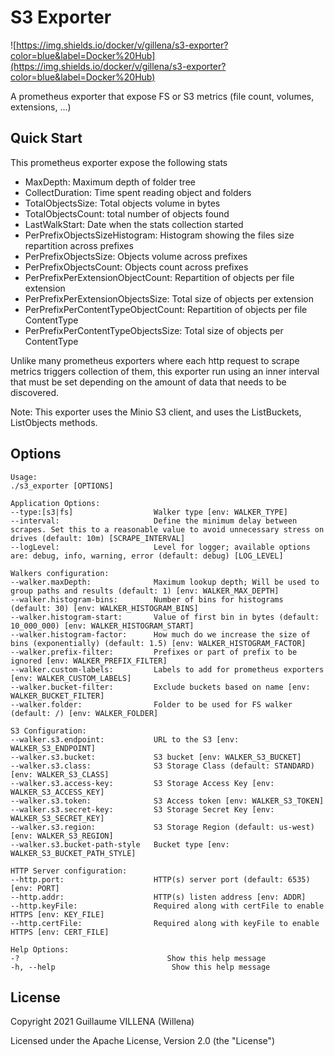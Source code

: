 # S3 Exporter

![https://img.shields.io/docker/v/gillena/s3-exporter?color=blue&label=Docker%20Hub](https://img.shields.io/docker/v/gillena/s3-exporter?color=blue&label=Docker%20Hub)

A prometheus exporter that expose FS or S3 metrics (file count, volumes, extensions, ...)

## Quick Start

This prometheus exporter expose the following stats

- MaxDepth: Maximum depth of folder tree
- CollectDuration: Time spent reading object and folders
- TotalObjectsSize: Total objects volume in bytes
- TotalObjectsCount: total number of objects found
- LastWalkStart: Date when the stats collection started
- PerPrefixObjectsSizeHistogram: Histogram showing the files size repartition across prefixes
- PerPrefixObjectsSize: Objects volume across prefixes
- PerPrefixObjectsCount: Objects count across prefixes
- PerPrefixPerExtensionObjectCount: Repartition of objects per file extension
- PerPrefixPerExtensionObjectsSize: Total size of objects per extension
- PerPrefixPerContentTypeObjectCount: Repartition of objects per file ContentType
- PerPrefixPerContentTypeObjectsSize: Total size of objects per ContentType

Unlike many prometheus exporters where each http request to scrape metrics triggers collection of them, 
this exporter run using an inner interval that must be set depending on the amount of data that needs to be discovered.

Note: This exporter uses the Minio S3 client, and uses the ListBuckets, ListObjects methods. 

## Options

```
Usage:
./s3_exporter [OPTIONS]

Application Options:
--type:[s3|fs]                  Walker type [env: WALKER_TYPE]
--interval:                     Define the minimum delay between scrapes. Set this to a reasonable value to avoid unnecessary stress on drives (default: 10m) [SCRAPE_INTERVAL]
--logLevel:                     Level for logger; available options are: debug, info, warning, error (default: debug) [LOG_LEVEL]

Walkers configuration:
--walker.maxDepth:              Maximum lookup depth; Will be used to group paths and results (default: 1) [env: WALKER_MAX_DEPTH]
--walker.histogram-bins:        Number of bins for histograms (default: 30) [env: WALKER_HISTOGRAM_BINS]
--walker.histogram-start:       Value of first bin in bytes (default: 10_000_000) [env: WALKER_HISTOGRAM_START]
--walker.histogram-factor:      How much do we increase the size of bins (exponentially) (default: 1.5) [env: WALKER_HISTOGRAM_FACTOR]
--walker.prefix-filter:         Prefixes or part of prefix to be ignored [env: WALKER_PREFIX_FILTER]
--walker.custom-labels:         Labels to add for prometheus exporters [env: WALKER_CUSTOM_LABELS]
--walker.bucket-filter:         Exclude buckets based on name [env: WALKER_BUCKET_FILTER]
--walker.folder:                Folder to be used for FS walker (default: /) [env: WALKER_FOLDER]

S3 Configuration:
--walker.s3.endpoint:           URL to the S3 [env: WALKER_S3_ENDPOINT]
--walker.s3.bucket:             S3 bucket [env: WALKER_S3_BUCKET]
--walker.s3.class:              S3 Storage Class (default: STANDARD) [env: WALKER_S3_CLASS]
--walker.s3.access-key:         S3 Storage Access Key [env: WALKER_S3_ACCESS_KEY]
--walker.s3.token:              S3 Access token [env: WALKER_S3_TOKEN]
--walker.s3.secret-key:         S3 Storage Secret Key [env: WALKER_S3_SECRET_KEY]
--walker.s3.region:             S3 Storage Region (default: us-west) [env: WALKER_S3_REGION]
--walker.s3.bucket-path-style   Bucket type [env: WALKER_S3_BUCKET_PATH_STYLE]

HTTP Server configuration:
--http.port:                    HTTP(s) server port (default: 6535) [env: PORT]
--http.addr:                    HTTP(s) listen address [env: ADDR]
--http.keyFile:                 Required along with certFile to enable HTTPS [env: KEY_FILE]
--http.certFile:                Required along with keyFile to enable HTTPS [env: CERT_FILE]

Help Options:
-?                                 Show this help message
-h, --help                          Show this help message
```

## License

Copyright 2021 Guillaume VILLENA (Willena)

Licensed under the Apache License, Version 2.0 (the "License")
